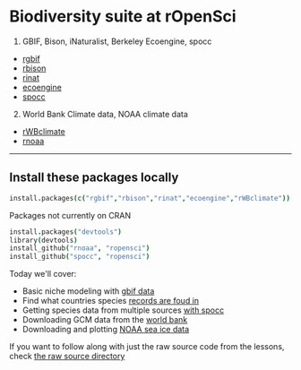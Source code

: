 
# Biodiversity suite at rOpenSci

1. GBIF, Bison, iNaturalist, Berkeley Ecoengine, spocc

* [rgbif](http://www.github.com/ropensci/rgbif)
* [rbison](http://www.github.com/ropensci/rbison)
* [rinat](http://www.github.com/ropensci/rinat)
* [ecoengine](http://www.github.com/ropensci/ecoengine)
* [spocc](http://www.github.com/ropensci/spocc)

2. World Bank Climate data, NOAA climate data

* [rWBclimate](http://www.github.com/ropensci/rwbclimate)
* [rnoaa](http://www.github.com/ropensci/rnoaa)

---

## Install these packages locally

```coffee
install.packages(c("rgbif","rbison","rinat","ecoengine","rWBclimate"))
```

Packages not currently on CRAN

```coffee
install.packages("devtools")
library(devtools)
install_github("rnoaa", "ropensci")
install_github("spocc", "ropensci")
```

Today we'll cover:

* Basic niche modeling with [gbif data](https://github.com/ropensci/workshops-unc-2014-02/blob/master/01-biodiversity/rgbif_usecase1.md)
* Find what countries species [records are foud in](https://github.com/ropensci/workshops-unc-2014-02/blob/master/01-biodiversity/rgbif_usecase2.md)
* Getting species data from multiple sources [with spocc](https://github.com/ropensci/workshops-unc-2014-02/blob/master/01-biodiversity/spocc.md)
* Downloading GCM data from the [world bank](https://github.com/ropensci/workshops-unc-2014-02/blob/master/01-biodiversity/world-bank-climate.md)
* Downloading and plotting [NOAA sea ice data]()

If you want to follow along with just the raw source code from the lessons, check [the raw source directory](https://github.com/ropensci/workshops-unc-2014-02/tree/master/01-biodiversity/rawSource)
